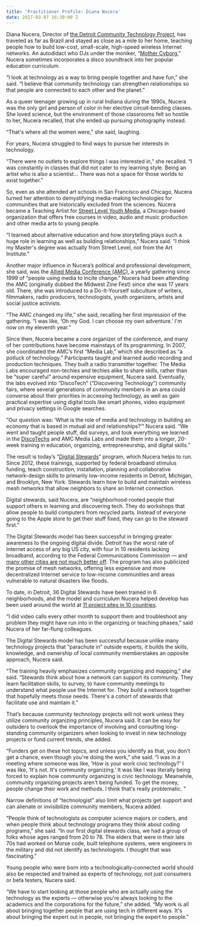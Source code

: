 ```yaml
---
title: 'Practitioner Profile: Diana Nucera'
date: 2017-03-07 16:39:00 Z
---
```


Diana Nucera, Director of [the Detroit Community Technology Project](https://www.alliedmedia.org/dctp), has traveled as far as Brazil and stayed as close as a mile to her home, teaching people how to build low-cost, small-scale, high-speed wireless Internet networks. An autodidact who DJs under the moniker, “[Mother Cyborg](https://soundcloud.com/mother-cyborg),” Nucera sometimes incorporates a disco soundtrack into her popular education curriculum.

“I look at technology as a way to bring people together and have fun,” she said. “I believe that
community technology can strengthen relationships so that people are connected to each other and the planet.”

As a queer teenager growing up in rural Indiana during the 1990s, Nucera was the only girl and person of color in her elective circuit-bending classes. She loved science, but the environment of those classrooms felt so hostile to her, Nucera recalled, that she ended up pursuing photography instead. 

“That's where all the women were,” she said, laughing. 

For years, Nucera struggled to find ways to pursue her interests in technology.

“There were no outlets to explore things I was interested in,” she recalled. “I was constantly in classes that did not cater to my learning style. Being an artist who is also a scientist… There was not a space for those worlds to exist together.”

So, even as she attended art schools in San Francisco and Chicago, Nucera turned her attention to demystifying media-making technologies for communities that are historically excluded from the sciences. Nucera became a Teaching Artist for [Street Level Youth Media](http://www.street-level.org/), a Chicago-based organization that offers free courses in video, audio and music production and other media arts to young people.

“I learned about alternative education and how storytelling plays such a huge role in learning as well as building relationships,” Nucera said. “I think my Master's degree was actually from Street Level, not from the Art Institute.”

Another major influence in Nucera’s political and professional development, she said, was the [Allied Media Conference (AMC)](https://www.alliedmedia.org/amc), a yearly gathering since 1999 of “people using media to incite change.” Nucera had been attending the AMC (originally dubbed the Midwest Zine Fest) since she was 17 years old. There, she was introduced to a Do-It-Yourself subculture of writers, filmmakers, radio producers, technologists, youth organizers, artists and social justice activists.

“The AMC changed my life,” she said, recalling her first impression of the gathering. “I was like, ‘Oh my God. I can choose my own adventure.’ I'm now on my eleventh year.”

Since then, Nucera became a core organizer of the conference, and many of her contributions have become mainstays of its programming. In 2007, she coordinated the AMC’s first “Media Lab,” which she described as “a potluck of technology.” Participants taught and learned audio recording and production techniques. They built a radio transmitter together. The Media Labs encouraged non-techies and techies alike to share skills, rather than be “super careful” around expensive equipment, Nucera said. Eventually, the labs evolved into “DiscoTech” (“Discovering Technology”) community fairs, where several generations of community members in an area could converse about their priorities in accessing technology, as well as gain practical expertise using digital tools like smart phones, video equipment and privacy settings in Google searches. 

“Our question was: ‘What is the role of media and technology in building an economy that is based in mutual aid and relationships?’” Nucera said. “We went and taught people stuff, did surveys, and took everything we learned in the [DiscoTechs](http://detroitdjc.org/?page_id=23) and AMC Media Labs and made them into a longer, 20-week training in education, organizing, entrepreneurship, and digital skills.”

The result is today’s “[Digital Stewards](https://www.alliedmedia.org/dctp/digitalstewards)” program, which Nucera helps to run. Since 2012, these trainings, supported by federal broadband stimulus funding, teach construction, installation, planning and collaborative network-design skills to primarily low-income residents in Detroit, Michigan, and Brooklyn, New York. Stewards learn how to build and maintain wireless mesh networks that allow neighbors to share an Internet connection. 

Digital stewards, said Nucera, are “neighborhood-rooted people that support others in learning and discovering tech. They do workshops that allow people to build computers from recycled parts. Instead of everyone going to the Apple store to get their stuff fixed, they can go to the steward first.”

The Digital Stewards model has been successful in bringing greater awareness to the ongoing digital divide. Detroit has the worst rate of Internet access of any big US city, with four in 10 residents lacking broadband, according to the Federal Communications Commission — and [many other cities are not much better off](http://www.vocativ.com/323655/the-digital-divide-stretches-far-beyond-detroit/). The program has also publicized the promise of mesh networks, offering less expensive and more decentralized Internet service to low-income communities and areas vulnerable to natural disasters like floods.

To date, in Detroit, 36 Digital Stewards have been trained in 6 neighborhoods, and the model and curriculum Nucera helped develop has been used around the world at [11 project sites in 10 countries](https://www.alliedmedia.org/news/2015/10/04/meet-community-technology-international-seed-grantees).

“I did video calls every other month to support them and troubleshoot any problem they might have run into in the organizing or teaching phases,” said Nucera of her far-flung colleagues.

The Digital Stewards model has been successful because unlike many technology projects that “parachute in” outside experts, it builds the skills, knowledge, and ownership of local community memberstakes an opposite approach, Nucera said. 

“The training heavily emphasizes community organizing and mapping,” she said. “Stewards think about how a network can support its community. They learn facilitation skills, to survey, to have community meetings to understand what people use the Internet for. They build a network together that hopefully meets those needs. There's a cohort of stewards that facilitate use and maintain it.”

That’s because community technology projects will not work unless they utilize community organizing principles, Nucera said. It can be easy for outsiders to overlook the importance of involving and consulting long-standing community organizers when looking to invest in new technology projects or fund current trends, she added. 

“Funders get on these hot topics, and unless you identify as that, you don't get a chance, even though you're doing the work,” she said. “I was in a meeting where someone was like, ‘How is your work civic technology?’ I was like, ‘It's not. It's community organizing.’ It was like I was literally being forced to explain how community organizing is civic technology. Meanwhile, community organizing projects aren't being funded. To get the money, people change their work and methods. I think that's really problematic. ”

Narrow definitions of “technologist” also limit what projects get support and can alienate or invisibilize community members, Nucera added.

“People think of technologists as computer science majors or coders, and when people think about technology programs they think about coding programs,” she said. “In our first digital stewards class, we had a group of folks whose ages ranged from 20 to 78. The elders that were in their late 70s had worked on Morse code, built telephone systems, were engineers in the military and did not identify as technologists. I thought that was fascinating.”

Young people who were born into a technologically-connected world should also be respected and trained as experts of technology, not just consumers or beta testers, Nucera said. 

“We have to start looking at those people who are actually using the technology as the experts — otherwise you're always looking to the academics and the corporations for the future,” she added. “My work is all about bringing together people that are using tech in different ways. It's about bringing the expert out in people, not bringing the expert to people."
